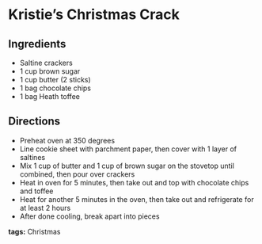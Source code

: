 # Kristie’s Christmas Crack

## Ingredients

* Saltine crackers
* 1 cup brown sugar
* 1 cup butter (2 sticks)
* 1 bag chocolate chips
* 1 bag Heath toffee

## Directions

* Preheat oven at 350 degrees
* Line cookie sheet with parchment paper, then cover with 1 layer of saltines
* Mix 1 cup of butter and 1 cup of brown sugar on the stovetop until combined, then pour over crackers
* Heat in oven for 5 minutes, then take out and top with chocolate chips and toffee
* Heat for another 5 minutes in the oven, then take out and refrigerate for at least 2 hours
* After done cooling, break apart into pieces

__tags:__ Christmas
